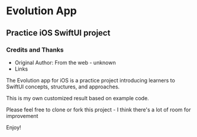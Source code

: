 # Evolution App
## Practice iOS SwiftUI project

### Credits and Thanks
- Original Author: From the web - unknown
- Links

The Evolution  app for iOS is a practice project introducing learners to SwiftUI
concepts, structures, and approaches.  

This is my own customized result based on example code.

Please feel free to clone or fork this project - I think there's a lot of room
for improvement

Enjoy!

